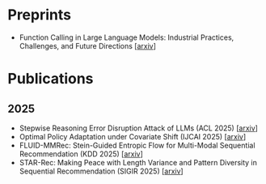 # Preprints
- Function Calling in Large Language Models: Industrial Practices, Challenges, and Future Directions [[arxiv](https://openreview.net/pdf?id=LNxVGPedFW)]

# Publications
## 2025
- Stepwise Reasoning Error Disruption Attack of LLMs (ACL 2025) [[arxiv](https://arxiv.org/abs/2412.11934)]
- Optimal Policy Adaptation under Covariate Shift (IJCAI 2025) [[arxiv](https://arxiv.org/abs/2501.08067)]
- FLUID-MMRec: Stein-Guided Entropic Flow for Multi-Modal Sequential Recommendation (KDD 2025) [[arxiv]()]
- STAR-Rec: Making Peace with Length Variance and Pattern Diversity in Sequential Recommendation (SIGIR 2025) [[arxiv](https://arxiv.org/pdf/2505.03484)] 